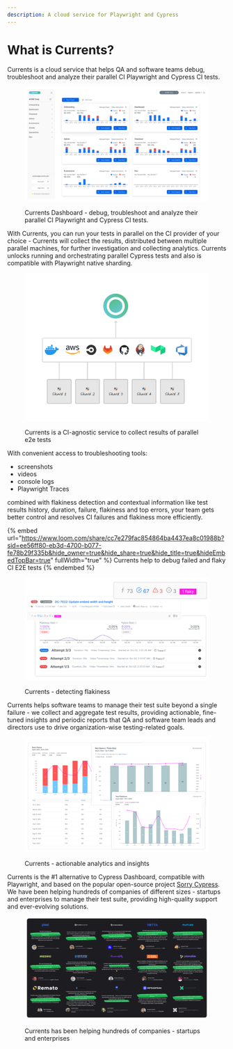 ```yaml
---
description: A cloud service for Playwright and Cypress
---
```


# What is Currents?

Currents is a cloud service that helps QA and software teams debug, troubleshoot and analyze their parallel CI Playwright and Cypress CI tests.&#x20;

<figure><img src=".gitbook/assets/dashboard-overview (1).png" alt=""><figcaption><p>Currents Dashboard - debug, troubleshoot and analyze their parallel CI Playwright and Cypress CI tests.</p></figcaption></figure>

With Currents, you can run your tests in parallel on the CI provider of your choice - Currents will collect the results, distributed between multiple parallel machines, for further investigation and collecting analytics. Currents unlocks running and orchestrating parallel Cypress tests and also is compatible with Playwright native sharding.

<figure><img src=".gitbook/assets/playwright-sharding.png" alt=""><figcaption><p>Currents is a CI-agnostic service to collect results of parallel e2e tests</p></figcaption></figure>

With convenient access to troubleshooting tools:

* screenshots
* videos
* console logs
* Playwright Traces

combined with flakiness detection and contextual information like test results history, duration, failure, flakiness and top errors, your team gets better control and resolves CI failures and flakiness more efficiently.

{% embed url="https://www.loom.com/share/cc7e279fac854864ba4437ea8c01988b?sid=ee56ff80-eb3d-4700-b077-fe78b29f335b&hide_owner=true&hide_share=true&hide_title=true&hideEmbedTopBar=true" fullWidth="true" %}
Currents help to debug failed and flaky CI E2E tests
{% endembed %}

<figure><img src=".gitbook/assets/flakiness-detection.png" alt=""><figcaption><p>Currents - detecting flakiness</p></figcaption></figure>

Currents helps software teams to manage their test suite beyond a single failure - we collect and aggregate test results, providing actionable, fine-tuned insights and periodic reports that QA and software team leads and directors use to drive organization-wise testing-related goals.

<figure><img src=".gitbook/assets/currents-analytics (1).png" alt=""><figcaption><p>Currents - actionable analytics and insights</p></figcaption></figure>

Currents is the #1 alternative to Cypress Dashboard, compatible with Playwright, and based on the popular open-source project [Sorry Cypress](https://sorry-cypress.dev). We have been helping hundreds of companies of different sizes - startups and enterprises to manage their test suite, providing high-quality support and ever-evolving solutions.

<figure><img src=".gitbook/assets/currents-testimonials (1).png" alt=""><figcaption><p>Currents has been helping hundreds of companies - startups and enterprises</p></figcaption></figure>
